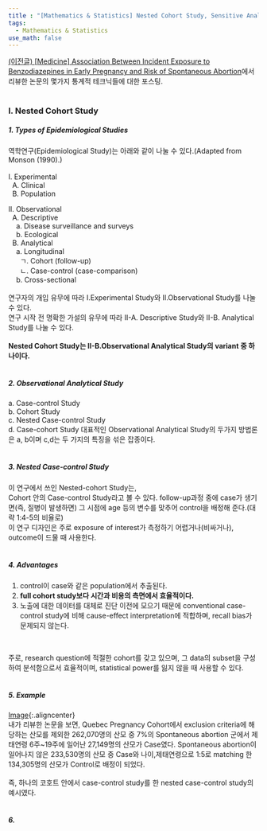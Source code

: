 ```yaml
---
title : "[Mathematics & Statistics] Nested Cohort Study, Sensitive Analysis, E-value"
tags:
  - Mathematics & Statistics
use_math: false
---
```


[(이전글)
[Medicine] Association Between Incident Exposure to Benzodiazepines in Early Pregnancy and Risk of Spontaneous Abortion](https://sunghwanji.github.io/2019/09/29/Medicine-Association-Between-Incident-Exposure-to-Benzodiazepines-in-Early-Pregnancy-and-Risk-of-Spontaneous-Abortion.html)에서 리뷰한 논문의 몇가지 통계적 테크닉들에 대한 포스팅.  
<br>
### I. Nested Cohort Study
##### 1. Types of Epidemiological Studies
역학연구(Epidemiological Study)는 아래와 같이 나눌 수 있다.(Adapted from Monson (1990).)  
<br>
I. Experimental  
&nbsp;&nbsp;A. Clinical  
&nbsp;&nbsp;B. Population  
 
II. Observational  
&nbsp;&nbsp;A. Descriptive  
&nbsp;&nbsp;&nbsp;&nbsp;a. Disease surveillance and surveys  
&nbsp;&nbsp;&nbsp;&nbsp;b. Ecological  
&nbsp;&nbsp;B. Analytical  
&nbsp;&nbsp;&nbsp;&nbsp;a. Longitudinal  
&nbsp;&nbsp;&nbsp;&nbsp;&nbsp;&nbsp;ㄱ. Cohort (follow-up)  
&nbsp;&nbsp;&nbsp;&nbsp;&nbsp;&nbsp;ㄴ. Case-control (case-comparison)  
&nbsp;&nbsp;&nbsp;&nbsp;b. Cross-sectional  
<br>
 연구자의 개입 유무에 따라 I.Experimental Study와 II.Observational Study를 나눌 수 있다.  
 연구 시작 전 명확한 가설의 유무에 따라 II-A. Descriptive Study와 II-B. Analytical Study를 나눌 수 있다.  
<br>
**Nested Cohort Study는 II-B.Observational Analytical Study의 variant 중 하나이다.**  
<br>
##### 2. Observational Analytical Study  
a. Case-control Study  
b. Cohort Study  
c. Nested Case-control Study  
d. Case-cohort Study
대표적인 Observational Analytical Study의 두가지 방법론은 a, b이며 c,d는 두 가지의 특징을 섞은 잡종이다.  
<br>
##### 3. Nested Case-control Study
이 연구에서 쓰인 Nested-cohort Study는,  
Cohort 안의 Case-control Study라고 볼 수 있다.  follow-up과정 중에 case가 생기면(즉, 질병이 발생하면) 그 시점에 age 등의 변수를 맞추어 control을 배정해 준다.(대략 1:4-5의 비율로)  
이 연구 디자인은 주로 exposure of interest가 측정하기 어렵거나(비싸거나), outcome이 드물 때 사용한다.  
<br>
##### 4. Advantages
1. control이 case와 같은 population에서 추출된다.  
2. **full cohort study보다 시간과 비용의 측면에서 효율적이다.**  
3. 노출에 대한 데이터를 대체로 진단 이전에 모으기 때문에 conventional case-control study에 비해 cause-effect interpretation에 적합하며, recall bias가 문제되지 않는다.    
<br>

주로, research question에 적절한 cohort를 갖고 있으며, 그 data의 subset을 구성하여 분석함으로서 효율적이며, statistical power를 잃지 않을 때 사용할 수 있다.  
<br>
##### 5. Example 
[Image](https://i.imgur.com/SFBdtD4.png "Flow chart"){:.aligncenter}
<br>
내가 리뷰한 논문을 보면, Quebec Pregnancy Cohort에서 exclusion criteria에 해당하는 산모를 제외한 262,070명의 산모 중 7%의 Spontaneous abortion 군에서 제태연령 6주~19주에 일어난 27,149명의 산모가 Case였다. Spontaneous abortion이 일어나지 않은 233,530명의 산모 중 Case와 나이,제태연령으로 1:5로 matching 한 134,305명의 산모가 Control로 배정이 되었다.  
<br>
즉, 하나의 코호트 안에서 case-control study를 한 nested case-control study의 예시였다.  
<br>
##### 6. 
